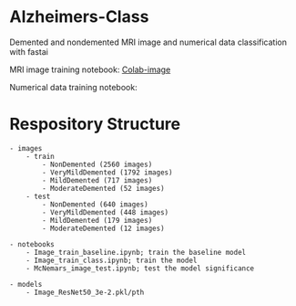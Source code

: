 # Alzheimers-Class
Demented and nondemented MRI image and numerical data classification with fastai

MRI image training notebook: [Colab-image](https://colab.research.google.com/drive/11snVT2nD5pEVjU41OqDAaaQxTyoHm53l?usp=sharing)

Numerical data training notebook:

# Respository Structure

```
- images
    - train
        - NonDemented (2560 images)
        - VeryMildDemented (1792 images)
        - MildDemented (717 images)
        - ModerateDemented (52 images)
    - test
        - NonDemented (640 images)
        - VeryMildDemented (448 images)
        - MildDemented (179 images)
        - ModerateDemented (12 images)
        
- notebooks
    - Image_train_ฺbaseline.ipynb; train the baseline model
    - Image_train_class.ipynb; train the model
    - McNemars_image_test.ipynb; test the model significance
   
- models
    - Image_ResNet50_3e-2.pkl/pth
```

